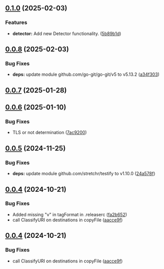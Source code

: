 ## [0.1.0](https://github.com/enterprise-contract/go-gather/compare/v0.0.8...v0.1.0) (2025-02-03)

### Features

* **detector:** Add new Detector functionality. ([5b89b1d](https://github.com/enterprise-contract/go-gather/commit/5b89b1d25470f5545496aa3965c2a3c69c62992a))

## [0.0.8](https://github.com/enterprise-contract/go-gather/compare/v0.0.7...v0.0.8) (2025-02-03)

### Bug Fixes

* **deps:** update module github.com/go-git/go-git/v5 to v5.13.2 ([a34f303](https://github.com/enterprise-contract/go-gather/commit/a34f303f7ab8cab26dc2ba8b0a93c7e4e05de698))

## [0.0.7](https://github.com/enterprise-contract/go-gather/compare/v0.0.6...v0.0.7) (2025-01-28)

## [0.0.6](https://github.com/enterprise-contract/go-gather/compare/v0.0.5...v0.0.6) (2025-01-10)

### Bug Fixes

* TLS or not determination ([7ac9200](https://github.com/enterprise-contract/go-gather/commit/7ac92008c381e8a198e18df011328e6cb708f657))

## [0.0.5](https://github.com/enterprise-contract/go-gather/compare/v0.0.4...v0.0.5) (2024-11-25)

### Bug Fixes

* **deps:** update module github.com/stretchr/testify to v1.10.0 ([24a578f](https://github.com/enterprise-contract/go-gather/commit/24a578f8b72c419c6d0afa4322792cc4788c2683))

## [0.0.4](https://github.com/enterprise-contract/go-gather/compare/v0.0.3...v0.0.4) (2024-10-21)

### Bug Fixes

* Added missing "v" in tagFormat in .releaserc ([fa2b652](https://github.com/enterprise-contract/go-gather/commit/fa2b652ecb9552efc848631224ea928bc37ea793))
* call ClassifyURI on destinations in copyFile ([aacce9f](https://github.com/enterprise-contract/go-gather/commit/aacce9f74ac9f3d151326938a6b12107f4783631))

## [0.0.4](https://github.com/enterprise-contract/go-gather/compare/v0.0.3...0.0.4) (2024-10-21)

### Bug Fixes

* call ClassifyURI on destinations in copyFile ([aacce9f](https://github.com/enterprise-contract/go-gather/commit/aacce9f74ac9f3d151326938a6b12107f4783631))
